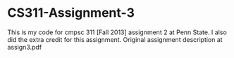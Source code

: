 CS311-Assignment-3
==================

This is my code for cmpsc 311 [Fall 2013] assignment 2 at Penn State. I also did the extra credit for this assignment. Original assignment description at assign3.pdf 
